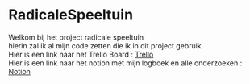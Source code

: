 # RadicaleSpeeltuin
Welkom bij het project radicale speeltuin
<br>
hierin zal ik al mijn code zetten die ik in dit project gebruik
<br>
Hier is een link naar het Trello Board : [Trello](https://trello.com/b/hounCWuy/radicale-speeltuin)
<br> 
Hier is een link naar het notion met mijn logboek en alle onderzoeken : [Notion](https://rounded-tamarillo-91e.notion.site/a74a1e42ff504ac3bd4330997fa7ac31?v=91a186ec81d445df9e5b85220779216d)
